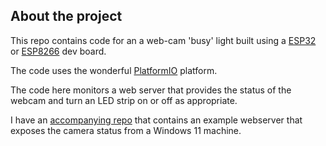 ## About the project
This repo contains code for an a web-cam 'busy' light built using a [ESP32](https://en.wikipedia.org/wiki/ESP32) or [ESP8266](https://en.wikipedia.org/wiki/ESP8266) dev board.

The code uses the wonderful [PlatformIO](https://platformio.org/) platform.

The code here monitors a web server that provides the status of the webcam and turn an LED strip on or off as appropriate.

I have an [accompanying repo](https://github.com/danbowker/WebCamServer/tree/master) that contains an example webserver that exposes the camera status from a Windows 11 machine.